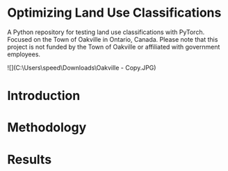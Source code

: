 # Optimizing Land Use Classifications

A Python repository for testing land use classifications with PyTorch. Focused on the Town of Oakville in Ontario, Canada. Please note that this project is not funded by the Town of Oakville or affiliated with government employees.

![](C:\Users\speed\Downloads\Oakville - Copy.JPG)

# Introduction

# Methodology

# Results
